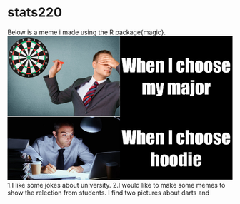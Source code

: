 # stats220
Below is a meme i made using the R package{magic}.
![image](https://raw.githubusercontent.com/dailymomo/stats220/main/my_meme.png)
1.I like some jokes about university.
2.I would like to make some memes to show the relection from students.
I find two pictures about darts and 
